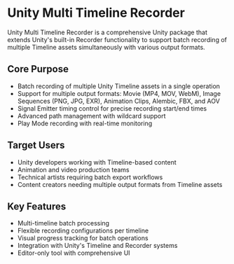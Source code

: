 # Unity Multi Timeline Recorder

Unity Multi Timeline Recorder is a comprehensive Unity package that extends Unity's built-in Recorder functionality to support batch recording of multiple Timeline assets simultaneously with various output formats.

## Core Purpose
- Batch recording of multiple Unity Timeline assets in a single operation
- Support for multiple output formats: Movie (MP4, MOV, WebM), Image Sequences (PNG, JPG, EXR), Animation Clips, Alembic, FBX, and AOV
- Signal Emitter timing control for precise recording start/end times
- Advanced path management with wildcard support
- Play Mode recording with real-time monitoring

## Target Users
- Unity developers working with Timeline-based content
- Animation and video production teams
- Technical artists requiring batch export workflows
- Content creators needing multiple output formats from Timeline assets

## Key Features
- Multi-timeline batch processing
- Flexible recording configurations per timeline
- Visual progress tracking for batch operations
- Integration with Unity's Timeline and Recorder systems
- Editor-only tool with comprehensive UI